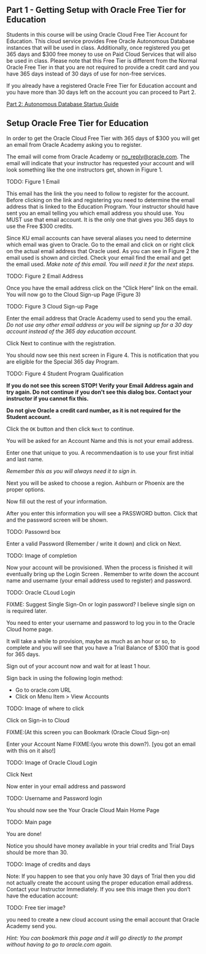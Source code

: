 ## Part 1 - Getting Setup with Oracle Free Tier for Education

Students in this course will be using Oracle Cloud Free Tier Account for Education. This cloud service provides Free Oracle Autonomous Database instances that will be used in class. Additionally, once registered you get 365 days and $300 free money to use on Paid Cloud Services that will also be used in class. Please note that this Free Tier is different from the Normal Oracle Free Tier in that you are not required to provide a credit card and you have 365 days instead of 30 days of use for non-free services.

If you already have a registered Oracle Free Tier for Education account and you have more than 30 days left on the account you can proceed to Part 2.

[Part 2: Autonomous Database Startup Guide](/Oracle-Cloud-Free-Tier-Education-Setup/?lab=part-2-autonomous-database-startup-guide)

## Setup Oracle Free Tier for Education

In order to get the Oracle Cloud Free Tier with 365 days of $300 you will get an email from Oracle Academy asking you to register.

The email will come from Oracle Academy or no_reply@oracle.com. The email will indicate that your instructor has requested your account and will look something like the one instructors get, shown in Figure 1.

TODO: Figure 1 Email

This email has the link the you need to follow to register for the account. Before clicking on the link and registering you need to determine the email address that is linked to the Education Program. Your instructor should have sent you an email telling you which email address you should use. You MUST use that email account. It is the only one that gives you 365 days to use the Free $300 credits.

Since KU email accounts can have several aliases you need to determine which email was given to Oracle. Go to the email and click on or right click on the actual email address that Oracle used. As you can see in Figure 2 the email used is shown and circled. Check your email find the email and get the email used. *Make note of this email. You will need it for the next steps.*

TODO: Figure 2 Email Address


Once you have the email address click on the “Click Here” link on the email. You will now go to the Cloud Sign-up Page (Figure 3)

TODO: Figure 3 Cloud Sign-up Page

Enter the email address that Oracle Academy used to send you the email. *Do not use any other email address or you will be signing up for a 30 day account instead of the 365 day education account.*

Click Next to continue with the registration.

You should now see this next screen in Figure 4. This is notification that you are eligible for the Special 365 day Program.

TODO: Figure 4 Student Program Qualification

**If you do not see this screen STOP! Verify your Email Address again and try again. Do not continue if you don't see this dialog box. Contact your instructor if you cannot fix this.**

**Do not give Oracle a credit card number, as it is not required for the Student account.**


Click the `OK` button and then click `Next` to continue.

You will be asked for an Account Name and this is not your email address. 

Enter one that unique to you. A recommendaation is to use your first initial and last name.

*Remember this as you will always need it to sign in.*

Next you will be asked to choose a region. Ashburn or Phoenix are the proper options.

Now fill out the rest of your information.

After you enter this information you will see a PASSWORD button. Click that and the password screen will be shown.

TODO: Passowrd box

Enter a valid Password (Remember / write it down) and click on Next.

TODO: Image of completion

Now your account will be provisioned. When the process is finished it will eventually bring up the Login Screen .
Remember to write down the account name and username (your email address used to register) and password.

TODO: Oracle CLoud Login

FIXME: Suggest Single Sign-On or login password? I believe single sign on is required later.

You need to enter your username and password to log you in to the Oracle Cloud home page.

It will take a while to provision, maybe as much as an hour or so, to complete and you will see that you have a Trial Balance of $300 that is good for 365 days. 

Sign out of your account now and wait for at least 1 hour. 

Sign back in using the following login method:
- Go to oracle.com URL
- Click on Menu Item > View Accounts

TODO: Image of where to click

Click on Sign-in to Cloud

FIXME:(At this screen you can Bookmark (Oracle Cloud Sign-on)

Enter your Account Name FIXME:(you wrote this down?). [you got an email with this on it also!]

TODO: Image of Oracle Cloud Login

Click Next

Now enter in your email address and password

TODO: Username and Password login

You should now see the Your Oracle Cloud Main Home Page

TODO: Main page

You are done!

Notice you should have money available in your trial credits and Trial Days should be more than 30.

TODO: Image of credits and days

Note: If you happen to see that you only have 30 days of Trial then you did not actually create the account using the proper education email address. Contact your Instructor Immediately. If you see this image then you don’t have the education account:

TODO: Free tier image?

you need to create a new cloud account using the email account that Oracle Academy send you.

*Hint: You can bookmark this page and it will go directly to the prompt without having to go to oracle.com again.*













<!-- 
This section focuses on getting started with OAC and introducing students to the interface.

Key takeaways from this lab:
- Starting an OAC instance
- Learning and getting acclimatized to the interface

## Oracle Analytics Cloud

Oracle Analytics Cloud is a cloud-first analytics platform, providing fast and flexible analysis of any data from any source. It is built on the industry-leading Oracle Business Intelligence platform and Oracle’s top tier cloud infrastructure.

Oracle Analytics Cloud delivers scalability, high availability, state-of-the-art security, and operational simplicity. This combination of proven technologies, world-class infrastructure, broad data access, and deep analytic capabilities makes Oracle Analytics Cloud the best solution for every user.

The goal of today’s workshop is to introduce you to the data visualization capabilities included in OAC. We will be analyzing data using local Excel files. OAC also allows you to analyze data based on a pre-built OAC subject area or coming directly from a wide variety of sources. These can include Oracle SaaS applications (e.g. ERP Cloud), databases, and 3rd party applications (e.g. Salesforce), amongst others.

## What are Oracle Analytics?

Oracle Analytics is a tool that enables you to explore analytical data visually and individually. The capabilities are available both via a web-based interface (OAC) as well as via a local client (Oracle Analytics Desktop).

Oracle Analytics makes it easy to visualize your data, so you can focus on exploring interesting patterns and outliers. Just upload your data files or connect to a data source, select the elements you are interested in, and let Oracle Analytics find the best way to visualize it. Of course, you can also choose from a wide range of visualizations yourself if you want to look at your data in a specific way.

- **Creating visualizations is easy**. Your data analysis work is an individual experience in exploration and discovery that can also be shared with other users. Oracle Analytics enables you to experiment with a wealth of different options for how to view your data. During this experimentation process, you can find correlations, discover patterns, and see trends in your content.

- Oracle Analytics provides you with tools for faster and simpler assembly of detailed reports arranged together in an appealing and meaningful display. Oracle Analytics goes even further, to give you dynamic views for focused, exploratory interaction with your data.

## Oracle Analytics provides the following:

>**Guidance**: Grammar-centric approach to visualizations combined with powerful keyword search and pattern detection to aid all users making new discoveries.

>**Richness**: Robust visualization library and streamlined dashboard construction provide all the tools needed for constructing sophisticated analysis across many different perspectives of data.

>**Visual Grammar**: Visualizations automatically created and updated by applying visual grammar to data selections made by user. All visualization types share foundation in visual grammar.

>**Keyword Search**: All relevant artifacts are indexed for search. Unfamiliar data models can be intuitively accessed using keywords.

>**Pattern Brushing**: Sophisticated technique to highlight correlations between visualizations. Patterns highlighted across all components on the canvas.

>**Data Blending**: Combining two or more data sources for analysis.

## Provisioning an Oracle Analytics Cloud Instance

1. From any browser go to oracle.com/cloud/sign-in.html to access the Oracle Cloud.

    [https://www.oracle.com/cloud/sign-in.html](https://www.oracle.com/cloud/sign-in.html)

    ![](images/login-screen.png " ")

2.  Sign into the **Single Sing-On (SSO)** by clicking **Continue**. This is required because the **Identify Provider** will be required to create our Oracle Analytics Cloud Instance.  
*NOTE:  Do NOT click the Sign-In button, this will sign you in without your Identify Provider and you will not be able to create the instance.*

    ![](images/single-sign-on.png " ")

3. Enter your username and password and click on **Sign In**.

    ![](images/oracle-cloud-signin.png " ")

4. Once you log in you will see a page similar to the one below.  Click on the hamburger icon in the upper left corner to reveal the menu.

    ![](images/hamburger.png " ")  

5. Click on **Analytics** -> **Analytics Cloud**

    ![](images/menu.png " ")

6. On the next screen, click on **Create Instance**.

    ![](images/create-analytics-instance.png " ")

7. Now, give your instance a **Name**.

    ![](images/100/img_1a_7_3.png " ")
    
    Next, we will configure our instance. Click on the **Feature Set** dropdown.

    ![](images/100/img_1a_7_1.png " ")

    Choose **Self-service Analytics**  and leave the rest of the options as is.

    ![](images/100/img_1a_7_2.png " ")

    

8. Review your selections. Make sure your fields match the fields mentioned in the previous step. In case of issues, return to the previous screen and make the required changes. Then click **Create**.

    ![](images/100/img_1a_8_1.png " ")

9. Now, wait for the instance to be created. This can take up to half an hour.

    ![](images/100/img_1a_9_1.png " ")

10. Once created select **Analytics Home Page**.

    ![](images/100/img_1a_10_1.png " ")

    Doing so will take you to the OAC home page which we will be reviewing in the next section.

    ![](images/100/img_1b_1.png " ")

11. It's important to note that once we're done using the instance we need to **Stop** the instance or else it could use multiple dollars a day of our trial credits. Restarting the instance at a later time takes roughly 5 minutes.

    ![](images/100/img_1a_10_3.png " ")
## Reviewing the Home page and the primary menus

On logging into OAC, you will see the home page.

![](images/100/img_1b_1.png " ")  

1. Start by clicking on the hamburger menu in the top-left of the UI. This will open the drawer menu.

    ![](images/100/img_1b_1_1v2.png " ")

2. You can use this menu to navigate through the application.

    ![](images/100/img_1b_2_1.1v2.png " ")

    ![](images/100/img_1b_2_1.2v2.png " ")

    The application follows standard web and application interface protocols, thus supporting both left and right click interactions. In terms of general navigation, there are 4 key menus accessible at the top of the screen or via a hamburger menu in the top left (not all screens will show the top menu bar but the hamburger navigation is always available).

    >**Home**: Application start up page from where you can view existing projects, data sets, data flows or create new ones.

    >**Catalog**:  Collections of visualizations and the underlying data sources. **Folders** are simply means by which to organize projects.

    >**Data**: Display or create **Data Sets** (instances of data such as a specific Excel file);
        >> **Connections** (connections to data sources such as a database or SaaS application to pull data files); or
        >> **Data Flows** (ability to curate data from data sources including adding calculations, merging multiple sources, and managing columns).

    >**Machine Learning**: This page shows all the available machine learning models ready for use in projects.

    >**Jobs**: This page shows all the status of data replication, data flow, and sequence operations.

    >**Console**: Administrative menu for managing **Custom Plugins** (e.g. new types of analyses obtained from the Oracle Analytics Store or custom built), **Maps** layers (e.g. new backgrounds for map-based analyses) and other administrative tasks.

    >**Academy**: Home to important links to the OAC documentation and videos that help you accomplish common tasks in the OAC.

3. At the top-right of the UI, click on the **Create** button.

    ![](images/100/img_1b_3_1v2.png " ")

    This window allows you to create a Visualization project, a data set, a connection to an external source, a data flow, or a sequence.

Now that you can start and navigate around OAC, let’s get started with some analyses!

[Continue to Part 2](/Oracle-Analytics-Cloud-Workshop/?lab=part-2--basic-introduction-core-features) -->